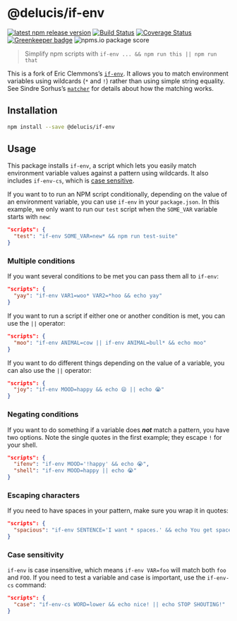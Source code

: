 # @delucis/if-env


[![latest npm release version](https://img.shields.io/npm/v/@delucis/if-env.svg)](https://www.npmjs.com/package/@delucis/if-env) [![Build Status](https://travis-ci.com/delucis/if-env.svg?branch=master)](https://travis-ci.com/delucis/if-env) [![Coverage Status](https://coveralls.io/repos/github/delucis/if-env/badge.svg?branch=master)](https://coveralls.io/github/delucis/if-env?branch=master) [![Greenkeeper badge](https://badges.greenkeeper.io/delucis/if-env.svg)](https://greenkeeper.io/) ![npms.io package score](https://badges.npms.io/%40delucis%2Fif-env.svg)

> Simplify npm scripts with `if-env ... && npm run this || npm run that`

This is a fork of Eric Clemmons’s [`if-env`](https://github.com/ericclemmons/if-env). It allows you to match environment variables using wildcards (`*` and `!`) rather than using simple string equality. See Sindre Sorhus’s [`matcher`](https://github.com/sindresorhus/matcher) for details about how the matching works.

## Installation

```sh
npm install --save @delucis/if-env
```

## Usage

This package installs `if-env`, a script which lets you easily match environment variable values against a pattern using wildcards. It also includes `if-env-cs`, which is [case sensitive](#case-sensitivity).

If you want to to run an NPM script conditionally, depending on the value of an environment variable, you can use `if-env` in your `package.json`. In this example, we only want to run our `test` script when the `SOME_VAR` variable starts with `new`:

```json
"scripts": {
  "test": "if-env SOME_VAR=new* && npm run test-suite"
}
```

### Multiple conditions

If you want several conditions to be met you can pass them all to `if-env`:

```json
"scripts": {
  "yay": "if-env VAR1=woo* VAR2=*hoo && echo yay"
}
```

If you want to run a script if either one or another condition is met, you can use the `||` operator:

```json
"scripts": {
  "moo": "if-env ANIMAL=cow || if-env ANIMAL=bull* && echo moo"
}
```

If you want to do different things depending on the value of a variable, you can also use the `||` operator:

```json
"scripts": {
  "joy": "if-env MOOD=happy && echo 😄 || echo 😭"
}
```

### Negating conditions

If you want to do something if a variable does **_not_** match a pattern, you have two options. Note the single quotes in the first example; they escape `!` for your shell.

```json
"scripts": {
  "ifenv": "if-env MOOD='!happy' && echo 😭",
  "shell": "if-env MOOD=happy || echo 😭"
}
```

### Escaping characters

If you need to have spaces in your pattern, make sure you wrap it in quotes:

```json
"scripts": {
  "spacious": "if-env SENTENCE='I want * spaces.' && echo You get spaces!"
}
```

### Case sensitivity

`if-env` is case insensitive, which means `if-env VAR=foo` will match both `foo` and `FOO`. If you need to test a variable and case is important, use the `if-env-cs` command:

```json
"scripts": {
  "case": "if-env-cs WORD=lower && echo nice! || echo STOP SHOUTING!"
}
```
